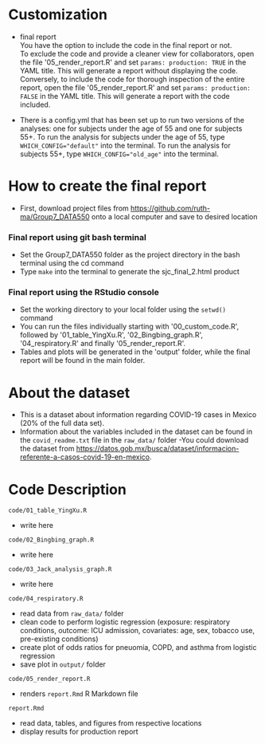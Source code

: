 # Customization

- final report\
You have the option to include the code in the final report or not.\
To exclude the code and provide a cleaner view for collaborators, open the file '05_render_report.R' and set `params: production: TRUE` in the YAML title. This will generate a report without displaying the code.\
Conversely, to include the code for thorough inspection of the entire report, open the file '05_render_report.R' and set `params: production: FALSE` in the YAML title. This will generate a report with the code included.

- There is a config.yml that has been set up to run two versions of the analyses: one for subjects under the age of 55 and one for subjects 55+. To run the analysis for subjects under the age of 55, type `WHICH_CONFIG="default"` into the terminal. To run the analysis for subjects 55+, type `WHICH_CONFIG="old_age"` into the terminal.

# How to create the final report

- First, download project files from https://github.com/ruth-ma/Group7_DATA550 onto a local computer and save to desired location

### Final report using git bash terminal

- Set the Group7_DATA550 folder as the project directory in the bash terminal using the cd command
- Type `make` into the terminal to generate the sjc_final_2.html product

### Final report using the RStudio console

- Set the working directory to your local folder using the `setwd()` command
- You can run the files individually starting with '00_custom_code.R', followed by '01_table_YingXu.R', '02_Bingbing_graph.R', '04_respiratory.R' and finally '05_render_report.R'.
- Tables and plots will be generated in the 'output' folder, while the final report will be found in the main folder.

# About the dataset

- This is a dataset about information regarding COVID-19 cases in Mexico (20% of the full data set).
- Information about the variables included in the dataset can be found in the `covid_readme.txt` file in the `raw_data/` folder
-You could download the dataset from https://datos.gob.mx/busca/dataset/informacion-referente-a-casos-covid-19-en-mexico.

# Code Description

`code/01_table_YingXu.R`
- write here

`code/02_Bingbing_graph.R`
- write here

`code/03_Jack_analysis_graph.R`
- write here

`code/04_respiratory.R`
- read data from `raw_data/` folder
- clean code to perform logistic regression (exposure: respiratory conditions, outcome: ICU admission, covariates: age, sex, tobacco use, pre-existing conditions)
- create plot of odds ratios for pneuomia, COPD, and asthma from logistic regression
- save plot in `output/` folder

`code/05_render_report.R`
- renders `report.Rmd` R Markdown file

`report.Rmd`
- read data, tables, and figures from respective locations
- display results for production report
